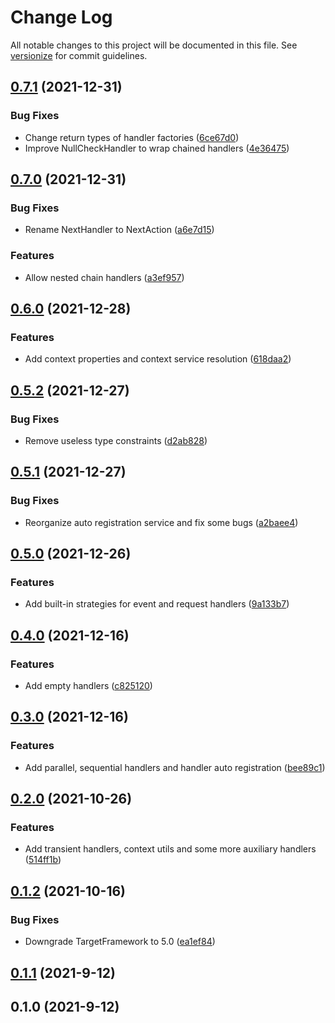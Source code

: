 # Change Log

All notable changes to this project will be documented in this file. See [versionize](https://github.com/saintedlama/versionize) for commit guidelines.

<a name="0.7.1"></a>
## [0.7.1](https://www.github.com/Kantaiko/Routing/releases/tag/v0.7.1) (2021-12-31)

### Bug Fixes

* Change return types of handler factories ([6ce67d0](https://www.github.com/Kantaiko/Routing/commit/6ce67d0b0b78493901a0b83a8d61d3d039739d5f))
* Improve NullCheckHandler to wrap chained handlers ([4e36475](https://www.github.com/Kantaiko/Routing/commit/4e36475ed0251b9678b8989b602e05b174dac5ee))

<a name="0.7.0"></a>
## [0.7.0](https://www.github.com/Kantaiko/Routing/releases/tag/v0.7.0) (2021-12-31)

### Bug Fixes

* Rename NextHandler to NextAction ([a6e7d15](https://www.github.com/Kantaiko/Routing/commit/a6e7d15adddb2a8bb7caa1894b246d3541bc7139))

### Features

* Allow nested chain handlers ([a3ef957](https://www.github.com/Kantaiko/Routing/commit/a3ef95761a2d434a7694fcf87cdc90d5b5978ad8))

<a name="0.6.0"></a>
## [0.6.0](https://www.github.com/Kantaiko/Routing/releases/tag/v0.6.0) (2021-12-28)

### Features

* Add context properties and context service resolution ([618daa2](https://www.github.com/Kantaiko/Routing/commit/618daa24c1ae62b63a37acd80d588c62c5fbbe2f))

<a name="0.5.2"></a>
## [0.5.2](https://www.github.com/Kantaiko/Routing/releases/tag/v0.5.2) (2021-12-27)

### Bug Fixes

* Remove useless type constraints ([d2ab828](https://www.github.com/Kantaiko/Routing/commit/d2ab82814d9bfff19b9337bdb3cfd37b56901e01))

<a name="0.5.1"></a>
## [0.5.1](https://www.github.com/Kantaiko/Routing/releases/tag/v0.5.1) (2021-12-27)

### Bug Fixes

* Reorganize auto registration service and fix some bugs ([a2baee4](https://www.github.com/Kantaiko/Routing/commit/a2baee442d42fce9b76de7f25e563fac82dc2d52))

<a name="0.5.0"></a>
## [0.5.0](https://www.github.com/Kantaiko/Routing/releases/tag/v0.5.0) (2021-12-26)

### Features

* Add built-in strategies for event and request handlers ([9a133b7](https://www.github.com/Kantaiko/Routing/commit/9a133b7e74fb845c8867149f9a042630020073e0))

<a name="0.4.0"></a>
## [0.4.0](https://www.github.com/Kantaiko/Routing/releases/tag/v0.4.0) (2021-12-16)

### Features

* Add empty handlers ([c825120](https://www.github.com/Kantaiko/Routing/commit/c825120fd8ec440bbeebb8a88aa6efb1abae2c6b))

<a name="0.3.0"></a>
## [0.3.0](https://www.github.com/Kantaiko/Routing/releases/tag/v0.3.0) (2021-12-16)

### Features

* Add parallel, sequential handlers and handler auto registration ([bee89c1](https://www.github.com/Kantaiko/Routing/commit/bee89c1f968fc7d78f1d6d2e74a4d1d3200733e5))

<a name="0.2.0"></a>
## [0.2.0](https://www.github.com/Kantaiko/Routing/releases/tag/v0.2.0) (2021-10-26)

### Features

* Add transient handlers, context utils and some more auxiliary handlers ([514ff1b](https://www.github.com/Kantaiko/Routing/commit/514ff1bb9b1f0b8a39901cd8addd031cbb658040))

<a name="0.1.2"></a>
## [0.1.2](https://www.github.com/Kantaiko/Routing/releases/tag/v0.1.2) (2021-10-16)

### Bug Fixes

* Downgrade TargetFramework to 5.0 ([ea1ef84](https://www.github.com/Kantaiko/Routing/commit/ea1ef8411705f5156fa329e772a07d53780e9f92))

<a name="0.1.1"></a>
## [0.1.1](https://www.github.com/Kantaiko/Routing/releases/tag/v0.1.1) (2021-9-12)

<a name="0.1.0"></a>
## 0.1.0 (2021-9-12)

